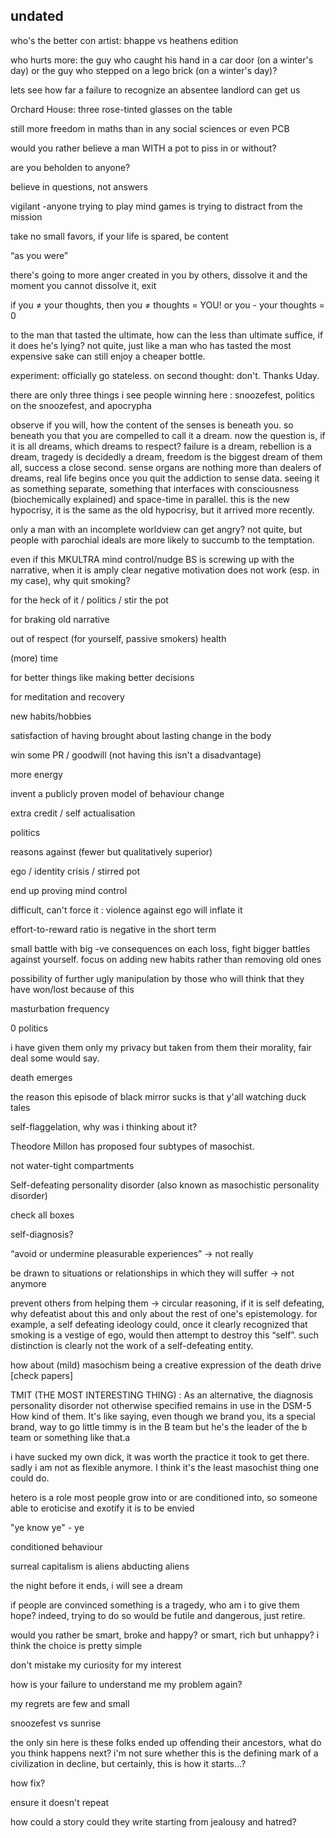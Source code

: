 ## undated

who's the better con artist: bhappe vs heathens edition

who hurts more: the guy who caught his hand in a car door (on a winter's day) or the guy who stepped on a lego brick (on a winter's day)?

lets see how far a failure to recognize an absentee landlord can get us

Orchard House: three rose-tinted glasses on the table

still more freedom in maths than in any social sciences or even PCB

would you rather believe a man WITH a pot to piss in or without?

are you beholden to anyone?

believe in questions, not answers

vigilant -anyone trying to play mind games is trying to distract from the mission

take no small favors, if your life is spared, be content

“as you were”

there's going to more anger created in you by others, dissolve it and the moment you cannot dissolve it, exit

if you ≠ your thoughts, then you ≠ thoughts = YOU! or you - your thoughts = 0

to the man that tasted the ultimate, how can the less than ultimate suffice, if it does he's lying? not quite, just like a man who has tasted the most expensive sake can still enjoy a cheaper bottle.

experiment: officially go stateless. on second thought: don't. Thanks Uday.

there are only three things i see people winning here : snoozefest, politics on the snoozefest, and apocrypha

observe if you will, how the content of the senses is beneath you. so beneath you that you are compelled to call it a dream. now the question is, if it is all dreams, which dreams to respect? failure is a dream, rebellion is a dream, tragedy is decidedly a dream, freedom is the biggest dream of them all, success a close second. sense organs are nothing  more than dealers of dreams, real life begins once you quit the addiction to sense data. seeing it as something separate, something that interfaces with consciousness (biochemically explained) and space-time in parallel. this is the new hypocrisy, it is the same as the old hypocrisy, but it arrived more recently. 

only a man with an incomplete worldview can get angry? not quite, but people with parochial ideals are more likely to succumb to the temptation.

even if this MKULTRA mind control/nudge BS is screwing up with the narrative, when it is amply clear negative motivation does not work (esp. in my case), why quit smoking?


for the heck of it / politics / stir the pot

for braking old narrative

out of respect (for yourself, passive smokers)
health

(more) time

for better things like making better decisions

for meditation and recovery

new habits/hobbies

satisfaction of having brought about lasting change in the body

win some PR / goodwill (not having this isn't a disadvantage)

more energy

invent a publicly proven model of behaviour change

extra credit / self actualisation

politics

reasons against (fewer but qualitatively superior)

ego / identity crisis / stirred pot

end up proving mind control

difficult, can't force it : violence against ego will inflate it

effort-to-reward ratio is negative in the short term

small battle with big -ve consequences on each loss, fight bigger battles against yourself. focus on adding new habits rather than removing old ones

possibility of further ugly manipulation by those who will think that they have won/lost because of this

masturbation frequency

0 politics

i have given them only my privacy but taken from them their morality, fair deal some would say.

death emerges

the reason this episode of black mirror sucks is that y'all watching duck tales

self-flaggelation, why was i thinking about it?

Theodore Millon has proposed four subtypes of masochist.

not water-tight compartments

Self-defeating personality disorder (also known as masochistic personality disorder)

check all boxes

self-diagnosis?

“avoid or undermine pleasurable experiences” → not really

be drawn to situations or relationships in which they will suffer → not anymore

prevent others from helping them → circular reasoning, if it is self defeating, why defeatist about this and only about the rest of one's epistemology. for example, a self defeating ideology could, once it clearly recognized that smoking is a vestige of ego, would then attempt to destroy this “self”. such distinction is clearly not the work of a self-defeating entity.

how about (mild) masochism being a creative expression of the death drive [check papers]

TMIT (THE MOST INTERESTING THING) : As an alternative, the diagnosis personality disorder not otherwise specified remains in use in the DSM-5  How kind of them. It's like saying, even though we brand you, its a special brand, way to go little timmy is in the B team but he's the leader of the b team or something like that.a

i have sucked my own dick, it was worth the practice it took to get there. sadly i am not as flexible anymore. I think it's the least masochist thing one could do.

hetero is a role most people grow into or are conditioned into, so someone able to eroticise and exotify it is to be envied

"ye know ye" - ye

conditioned behaviour

surreal capitalism is aliens abducting aliens

the night before it ends, i will see a dream

if people are convinced something is a tragedy, who am i to give them hope? indeed, trying to do so would be futile and dangerous, just retire.

would you rather be smart, broke and happy? or smart, rich but unhappy? i think the choice is pretty simple

don't mistake my curiosity for my interest

how is your failure to understand me my problem again?

my regrets are few and small

snoozefest vs sunrise

the only sin here is these folks ended up offending their ancestors, what do you think happens next? i'm not sure whether this is the defining mark of a civilization in decline, but certainly, this is how it starts…?

how fix? 

ensure it doesn't repeat

how could a story could they write starting from jealousy and hatred?